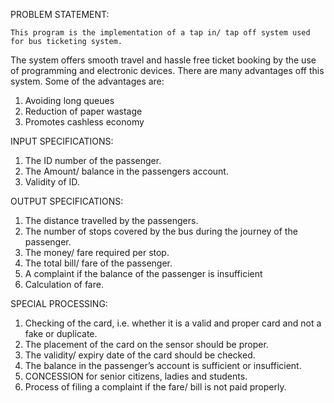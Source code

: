 PROBLEM STATEMENT:

	This program is the implementation of a tap in/ tap off system used for bus ticketing system.
The system offers smooth travel and hassle free ticket booking by the use of programming and electronic devices. There are many advantages off this system. Some of the advantages are:
1.	Avoiding long queues
2.	Reduction of paper wastage
3.	Promotes cashless economy

INPUT SPECIFICATIONS:
1.	The ID number of the passenger.
2.	The Amount/ balance in the passengers account.
3.	Validity of ID.

OUTPUT SPECIFICATIONS:
1.	The distance travelled by the passengers.
2.	The number of stops covered by the bus during the journey of the passenger.
3.	The money/ fare required per stop.
4.	The total bill/ fare of the passenger.
5.	A complaint if the balance of the passenger is insufficient
6.	Calculation of fare.

SPECIAL PROCESSING:
1.	Checking of the card, i.e. whether it is a valid and proper card and not a fake or duplicate.
2.	The placement of the card on the sensor should be proper.
3.	The validity/ expiry date of the card should be checked.
4.	The balance in the passenger’s account is sufficient or insufficient.
5.	CONCESSION for senior citizens, ladies and students.
6.	Process of filing a complaint if the fare/ bill is not paid properly.

